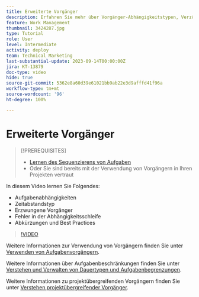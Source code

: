 ```yaml
---
title: Erweiterte Vorgänger
description: Erfahren Sie mehr über Vorgänger-Abhängigkeitstypen, Verzögerungstypen, erzwungene Vorgänger, Fehler in Abhängigkeitsschleifen sowie einige Abkürzungen und Best Practices.
feature: Work Management
thumbnail: 3424287.jpg
type: Tutorial
role: User
level: Intermediate
activity: deploy
team: Technical Marketing
last-substantial-update: 2023-09-14T00:00:00Z
jira: KT-13879
doc-type: video
hide: true
source-git-commit: 5362e8a60d39e61021bb9ab22e3d9afffd41f96a
workflow-type: tm+mt
source-wordcount: '96'
ht-degree: 100%

---
```


# Erweiterte Vorgänger


>[!PREREQUISITES]
>
>* [Lernen des Sequenzierens von Aufgaben](https://experienceleague.adobe.com/docs/workfront-learn/tutorials-workfront/manage-work/tasks/learn-to-sequence-tasks.html?lang=de)
>* Oder Sie sind bereits mit der Verwendung von Vorgängern in Ihren Projekten vertraut


In diesem Video lernen Sie Folgendes:

* Aufgabenabhängigkeiten
* Zeitabstandstyp
* Erzwungene Vorgänger
* Fehler in der Abhängigkeitsschleife
* Abkürzungen und Best Practices

>[!VIDEO](https://video.tv.adobe.com/v/3424287/?quality=12&learn=on)

Weitere Informationen zur Verwendung von Vorgängern finden Sie unter [Verwenden von Aufgabenvorgängern](https://experienceleague.adobe.com/docs/workfront/using/manage-work/tasks/use-task-predecessors/use-task-predecessors.html?lang=de).

Weitere Informationen über Aufgabenbeschränkungen finden Sie unter [Verstehen und Verwalten von Dauertypen und Aufgabenbegrenzungen](https://experienceleague.adobe.com/docs/workfront-learn/tutorials-workfront/manage-work/intermediate-projects/understand-and-manage-duration-types-and-task-constraints.html?lang=de).

Weitere Informationen zu projektübergreifenden Vorgängern finden Sie unter [Verstehen projektübergreifender Vorgänger](https://experienceleague.adobe.com/docs/workfront-learn/tutorials-workfront/manage-work/intermediate-projects/understand-cross-project-predecessors.html?lang=de).
